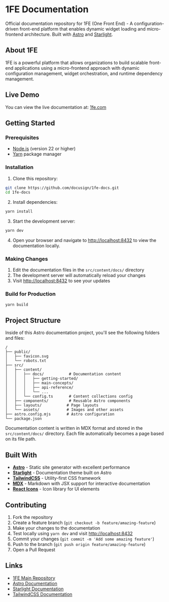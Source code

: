 # 1FE Documentation

Official documentation repository for 1FE (One Front End) - A configuration-driven front-end platform that enables dynamic widget loading and micro-frontend architecture. Built with [Astro](https://astro.build) and [Starlight](https://starlight.astro.build).

## About 1FE

1FE is a powerful platform that allows organizations to build scalable front-end applications using a micro-frontend approach with dynamic configuration management, widget orchestration, and runtime dependency management.

## Live Demo

You can view the live documentation at: [1fe.com](https://1fe.com)

## Getting Started

### Prerequisites

- [Node.js](https://nodejs.org/) (version 22 or higher)
- [Yarn](https://yarnpkg.com/) package manager

### Installation

1. Clone this repository:

```bash
git clone https://github.com/docusign/1fe-docs.git
cd 1fe-docs
```

2. Install dependencies:

```bash
yarn install
```

3. Start the development server:

```bash
yarn dev
```

4. Open your browser and navigate to [http://localhost:8432](http://localhost:8432) to view the documentation locally.

### Making Changes

1. Edit the documentation files in the `src/content/docs/` directory
2. The development server will automatically reload your changes
3. Visit [http://localhost:8432](http://localhost:8432) to see your updates

### Build for Production

```bash
yarn build
```

## Project Structure

Inside of this Astro documentation project, you'll see the following folders and files:

```text
/
├── public/
│   ├── favicon.svg
│   └── robots.txt
├── src/
│   ├── content/
│   │   ├── docs/           # Documentation content
│   │   │   ├── getting-started/
│   │   │   ├── main-concepts/
│   │   │   ├── api-reference/
│   │   │   └── ...
│   │   └── config.ts       # Content collections config
│   ├── components/         # Reusable Astro components
│   ├── layouts/           # Page layouts
│   └── assets/            # Images and other assets
├── astro.config.mjs       # Astro configuration
└── package.json
```

Documentation content is written in MDX format and stored in the `src/content/docs/` directory. Each file automatically becomes a page based on its file path.

## Built With

- **[Astro](https://astro.build)** - Static site generator with excellent performance
- **[Starlight](https://starlight.astro.build)** - Documentation theme built on Astro
- **[TailwindCSS](https://tailwindcss.com)** - Utility-first CSS framework
- **[MDX](https://mdxjs.com)** - Markdown with JSX support for interactive documentation
- **[React Icons](https://react-icons.github.io/react-icons/)** - Icon library for UI elements

## Contributing

1. Fork the repository
2. Create a feature branch (`git checkout -b feature/amazing-feature`)
3. Make your changes to the documentation
4. Test locally using `yarn dev` and visit [http://localhost:8432](http://localhost:8432)
5. Commit your changes (`git commit -m 'Add some amazing feature'`)
6. Push to the branch (`git push origin feature/amazing-feature`)
7. Open a Pull Request

## Links

- [1FE Main Repository](https://github.com/docusign/1fe)
- [Astro Documentation](https://docs.astro.build)
- [Starlight Documentation](https://starlight.astro.build)
- [TailwindCSS Documentation](https://tailwindcss.com/docs)
